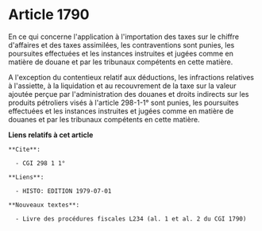 # Article 1790

En ce qui concerne l'application à l'importation des taxes sur le chiffre d'affaires et des taxes assimilées, les
contraventions sont punies, les poursuites effectuées et les instances instruites et jugées comme en matière de douane et par
les tribunaux compétents en cette matière.

A l'exception du contentieux relatif aux déductions, les infractions relatives à l'assiette, à la liquidation et au
recouvrement de la taxe sur la valeur ajoutée perçue par l'administration des douanes et droits indirects sur les produits
pétroliers visés à l'article 298-1-1° sont punies, les poursuites effectuées et les instances instruites et jugées comme en
matière de douanes et par les tribunaux compétents en cette matière.

**Liens relatifs à cet article**

	**Cite**:

	  - CGI 298 1 1°

	**Liens**:

	  - HISTO: EDITION 1979-07-01

	**Nouveaux textes**:

	  - Livre des procédures fiscales L234 (al. 1 et al. 2 du CGI 1790)

